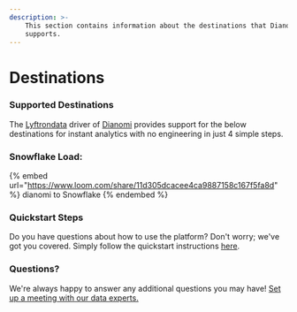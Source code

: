 ```yaml
---
description: >-
    This section contains information about the destinations that Dianomi
    supports.
---
```


# Destinations

### Supported Destinations

The [Lyftrondata](https://www.lyftrondata.com/) driver of [Dianomi](https://www.lyftrondata.com/integration/dianomi/) provides support for the below destinations for instant analytics with no engineering in just 4 simple steps.

### Snowflake Load:

{% embed url="https://www.loom.com/share/11d305dcacee4ca9887158c167f5fa8d" %}
dianomi to Snowflake
{% endembed %}

### Quickstart Steps

Do you have questions about how to use the platform? Don't worry; we've got you covered. Simply follow the quickstart instructions [here](../../../quickstart-steps.md).

### Questions? <a href="#questions" id="questions"></a>

We're always happy to answer any additional questions you may have! [Set up a meeting with our data experts.](https://www.lyftrondata.com/book-a-meeting/)
